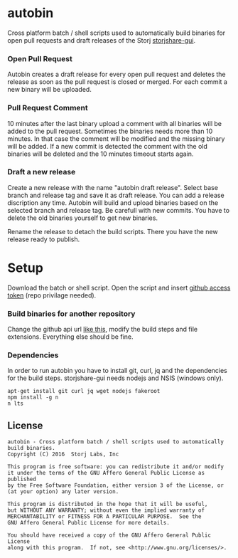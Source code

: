 autobin
=======

Cross platform batch / shell scripts used to automatically build binaries for open pull requests and draft releases of the Storj [storjshare-gui](https://api.github.com/repos/Storj/storjshare-gui).

### Open Pull Request

Autobin creates a draft release for every open pull request and deletes the release as soon as the pull request is closed or merged. For each commit a new binary will be uploaded.

### Pull Request Comment

10 minutes after the last binary upload a comment with all binaries will be added to the pull request. Sometimes the binaries needs more than 10 minutes. In that case the comment will be modified and the missing binary will be added. If a new commit is detected the comment with the old binaries will be deleted and the 10 minutes timeout starts again.

### Draft a new release

Create a new release with the name "autobin draft release". Select base branch and release tag and save it as draft release. You can add a release discription any time. Autobin will build and upload binaries based on the selected branch and release tag. Be carefull with new commits. You have to delete the old binaries yourself to get new binaries.

Rename the release to detach the build scripts. There you have the new release ready to publish.

Setup
=====

Download the batch or shell script. Open the script and insert [github access token](https://github.com/settings/tokens) (repo privilage needed). 

### Build binaries for another repository

Change the github api url [like this](https://api.github.com/repos/Storj/storjshare-gui), modify the build steps and file extensions. Everything else should be fine.

### Dependencies

In order to run autobin you have to install git, curl, jq and the dependencies for the build steps. storjshare-gui needs nodejs and NSIS (windows only).

```
apt-get install git curl jq wget nodejs fakeroot
npm install -g n
n lts
```


License
-------

```
autobin - Cross platform batch / shell scripts used to automatically build binaries.
Copyright (C) 2016  Storj Labs, Inc

This program is free software: you can redistribute it and/or modify
it under the terms of the GNU Affero General Public License as published
by the Free Software Foundation, either version 3 of the License, or
(at your option) any later version.

This program is distributed in the hope that it will be useful,
but WITHOUT ANY WARRANTY; without even the implied warranty of
MERCHANTABILITY or FITNESS FOR A PARTICULAR PURPOSE.  See the
GNU Affero General Public License for more details.

You should have received a copy of the GNU Affero General Public License
along with this program.  If not, see <http://www.gnu.org/licenses/>.
